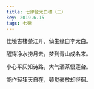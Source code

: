 ```yaml
---
title: 七律登太白楼（三）
key: 2019.6.15
tags: 七律
---
```


佳境古楼楚江开，仙生缘自李太白。

醒得净水捞月去，梦到青山成名来。

小心平仄知诗路，大气酒茶悟莲台。

能作轻狂天自在，顿觉豪放却徘徊。

</br>

